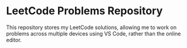 # LeetCode Problems Repository

This repository stores my LeetCode solutions, allowing me to work on problems across multiple devices using VS Code, rather than the online editor.
